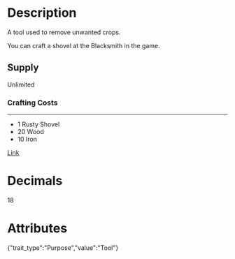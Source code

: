 # Description

A tool used to remove unwanted crops.

You can craft a shovel at the Blacksmith in the game.

## Supply

Unlimited

### Crafting Costs

---

- 1 Rusty Shovel
- 20 Wood
- 10 Iron

[Link](https://docs.sunflower-land.com/player-guides/crop-farming#tools)

# Decimals

18

# Attributes

{"trait_type":"Purpose","value":"Tool"}

